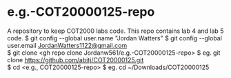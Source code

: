 # e.g.-COT20000125-repo
A repository to keep COT2000 labs code.
This repo contains lab 4 and lab 5 code.
$ git config --global user.name "Jordan Watters"
$ git config --global user.email JordanWatters1122@gmail.com                    
$ git clone <gh repo clone Jordanw561/e.g.-COT20000125-repo>
$ eg. git clone https://github.com/abitj/COT20000125.git                        
$ cd <e.g., COT20000125-repo>
$ eg. cd ~/Downloads/COT20000125
